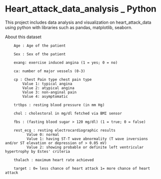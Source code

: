 # Heart_attack_data_analysis _ Python

This project includes data analysis and visualization on heart_attack_data using python with libraries such as pandas, matplotlib, seaborn.

About this dataset

        Age : Age of the patient

        Sex : Sex of the patient

        exang: exercise induced angina (1 = yes; 0 = no)

        ca: number of major vessels (0-3)

        cp : Chest Pain type chest pain type
            Value 1: typical angina
            Value 2: atypical angina
            Value 3: non-anginal pain
            Value 4: asymptomatic

        trtbps : resting blood pressure (in mm Hg)

        chol : cholestoral in mg/dl fetched via BMI sensor

        fbs : (fasting blood sugar > 120 mg/dl) (1 = true; 0 = false)

        rest_ecg : resting electrocardiographic results
              Value 0: normal
              Value 1: having ST-T wave abnormality (T wave inversions and/or ST elevation or depression of > 0.05 mV)
              Value 2: showing probable or definite left ventricular hypertrophy by Estes' criteria

        thalach : maximum heart rate achieved

        target : 0= less chance of heart attack 1= more chance of heart attack
